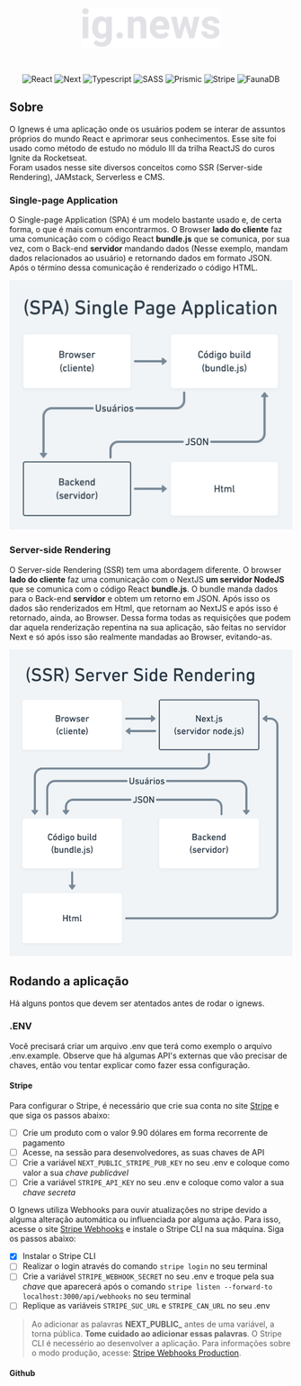 <br/>

<p align="center"><a href="#"><img src="https://github.com/yuriBaza23/ignews/blob/main/public/images/logo.svg?raw=true" height="70"></a></p>

<br/>

<p align="center">
    <img src="https://img.shields.io/badge/React-20232A?style=for-the-badge&logo=react&logoColor=61DAFB" alt="React" />
    <img src="https://img.shields.io/badge/next.js-000000?style=for-the-badge&logo=next-dot-js&logoColor=white" alt="Next" />
    <img src="https://img.shields.io/badge/TypeScript-007ACC?style=for-the-badge&logo=typescript&logoColor=white" alt="Typescript" />
    <img src="https://img.shields.io/badge/Sass-CC6699?style=for-the-badge&logo=sass&logoColor=white" alt="SASS"/>
    <img src="https://img.shields.io/badge/Prismic-5163BA?style=for-the-badge&logo=Prismic&logoColor=white" alt="Prismic" />
    <img src="https://img.shields.io/badge/Stripe-008CDD?style=for-the-badge&logo=Stripe&logoColor=white" alt="Stripe" />
    <img src="https://img.shields.io/badge/FaunaDB-813EEF?style=for-the-badge&logo=%7B%7D&logoColor=white" alt="FaunaDB" />
</p>

## Sobre
O Ignews é uma aplicação onde os usuários podem se interar de assuntos próprios do mundo React e aprimorar seus conhecimentos. Esse site foi usado como método de estudo no módulo III da trilha ReactJS do curos Ignite da Rocketseat.  
Foram usados nesse site diversos conceitos como SSR (Server-side Rendering), JAMstack, Serverless e CMS.  

### Single-page Application
O Single-page Application (SPA) é um modelo bastante usado e, de certa forma, o que é mais comum encontrarmos. O Browser __lado do cliente__ faz uma comunicação com o código React __bundle.js__ que se comunica, por sua vez, com o Back-end __servidor__ mandando dados (Nesse exemplo, mandam dados relacionados ao usuário) e retornando dados em formato JSON. Após o término dessa comunicação é renderizado o código HTML.
  
![image spainfo](./spa.png)  
  
### Server-side Rendering
O Server-side Rendering (SSR) tem uma abordagem diferente. O browser __lado do cliente__ faz uma comunicação com o NextJS __um servidor NodeJS__ que se comunica com o código React __bundle.js__. O bundle manda dados para o Back-end __servidor__ e obtem um retorno em JSON. Após isso os dados são renderizados em Html, que retornam ao NextJS e após isso é retornado, ainda, ao Browser. Dessa forma todas as requisições que podem dar aquela renderização repentina na sua aplicação, são feitas no servidor Next e só após isso são realmente mandadas ao Browser, evitando-as.  
  
![image ssrinfo](./ssr.png)

## Rodando a aplicação
Há alguns pontos que devem ser atentados antes de rodar o ignews.  

### .ENV
Você precisará criar um arquivo .env que terá como exemplo o arquivo .env.example. Observe que há algumas API's externas que vão precisar de chaves, então vou tentar explicar como fazer essa configuração.  

#### Stripe
Para configurar o Stripe, é necessário que crie sua conta no site [Stripe](https://www.stripe.com) e que siga os passos abaixo:
- [ ] Crie um produto com o valor 9.90 dólares em forma recorrente de pagamento
- [ ] Acesse, na sessão para desenvolvedores, as suas chaves de API
- [ ] Crie a variável `NEXT_PUBLIC_STRIPE_PUB_KEY` no seu .env e coloque como valor a sua *chave publicável*
- [ ] Crie a variável `STRIPE_API_KEY` no seu .env e coloque como valor a sua *chave secreta*  
  
O Ignews utiliza Webhooks para ouvir atualizações no stripe devido a alguma alteração automática ou influenciada por alguma ação. Para isso, acesse o site [Stripe Webhooks](https://stripe.com/docs/stripe-cli) e instale o Stripe CLI na sua máquina. Siga os passos abaixo:
- [x] Instalar o Stripe CLI
- [ ] Realizar o login através do comando `stripe login` no seu terminal
- [ ] Crie a variável `STRIPE_WEBHOOK_SECRET` no seu .env e troque pela sua *chave* que aparecerá após o comando `stripe listen --forward-to localhost:3000/api/webhooks` no seu terminal
- [ ] Replique as variáveis `STRIPE_SUC_URL` e `STRIPE_CAN_URL` no seu .env  
  
> Ao adicionar as palavras **NEXT_PUBLIC_** antes de uma variável, a torna pública. __Tome cuidado ao adicionar essas palavras__. O Stripe CLI é necessério ao desenvolver a aplicação. Para informações sobre o modo produção, acesse: [Stripe Webhooks Production](https://dashboard.stripe.com/test/webhooks).  
  
#### Github
